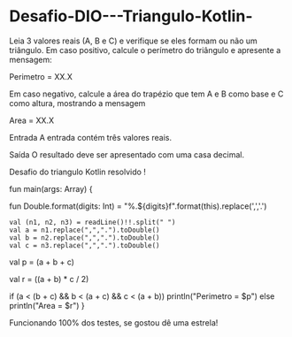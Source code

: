# Desafio-DIO---Triangulo-Kotlin-

Leia 3 valores reais (A, B e C) e verifique se eles formam ou não um triângulo. Em caso positivo, calcule o perímetro do triângulo e apresente a mensagem:


Perimetro = XX.X


Em caso negativo, calcule a área do trapézio que tem A e B como base e C como altura, mostrando a mensagem


Area = XX.X

Entrada
A entrada contém três valores reais.

Saída
O resultado deve ser apresentado com uma casa decimal.


Desafio do triangulo Kotlin resolvido !

fun main(args: Array<String>) {

  fun Double.format(digits: Int) = "%.${digits}f".format(this).replace(',','.')

    val (n1, n2, n3) = readLine()!!.split(" ")
    val a = n1.replace(",",".").toDouble()
    val b = n2.replace(",",".").toDouble()
    val c = n3.replace(",",".").toDouble()

  val p = (a + b + c)
  
  val r = ((a + b) * c / 2)

  
  if (a < (b + c) && b < (a + c) && c < (a + b)) println("Perimetro = $p")
  else println("Area = $r")
}
                                          
                                          
Funcionando 100% dos testes, se gostou dê uma estrela!

